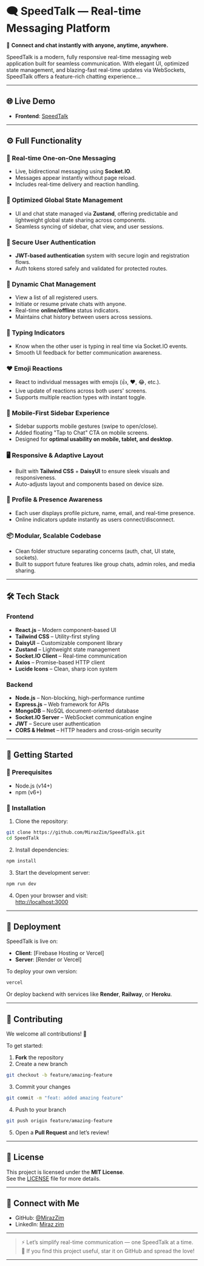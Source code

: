 # 🗨️ SpeedTalk — Real-time Messaging Platform  
🚀 **Connect and chat instantly with anyone, anytime, anywhere.**

SpeedTalk is a modern, fully responsive real-time messaging web application built for seamless communication. With elegant UI, optimized state management, and blazing-fast real-time updates via WebSockets, SpeedTalk offers a feature-rich chatting experience...

---

## 🌐 Live Demo  
- **Frontend**: [SpeedTalk](https://speedtalk.onrender.com)

---

## ⚙️ Full Functionality

### 💬 Real-time One-on-One Messaging
- Live, bidirectional messaging using **Socket.IO**.
- Messages appear instantly without page reload.
- Includes real-time delivery and reaction handling.

### 🧠 Optimized Global State Management
- UI and chat state managed via **Zustand**, offering predictable and lightweight global state sharing across components.
- Seamless syncing of sidebar, chat view, and user sessions.

### 👤 Secure User Authentication
- **JWT-based authentication** system with secure login and registration flows.
- Auth tokens stored safely and validated for protected routes.

### 📒 Dynamic Chat Management
- View a list of all registered users.
- Initiate or resume private chats with anyone.
- Real-time **online/offline** status indicators.
- Maintains chat history between users across sessions.

### 🧠 Typing Indicators
- Know when the other user is typing in real time via Socket.IO events.
- Smooth UI feedback for better communication awareness.

### ❤️ Emoji Reactions
- React to individual messages with emojis (👍, ❤️, 😂, etc.).
- Live update of reactions across both users' screens.
- Supports multiple reaction types with instant toggle.

### 📲 Mobile-First Sidebar Experience
- Sidebar supports mobile gestures (swipe to open/close).
- Added floating "Tap to Chat" CTA on mobile screens.
- Designed for **optimal usability on mobile, tablet, and desktop**.

### 🖥️ Responsive & Adaptive Layout
- Built with **Tailwind CSS** + **DaisyUI** to ensure sleek visuals and responsiveness.
- Auto-adjusts layout and components based on device size.

### 🧾 Profile & Presence Awareness
- Each user displays profile picture, name, email, and real-time presence.
- Online indicators update instantly as users connect/disconnect.

### 📦 Modular, Scalable Codebase
- Clean folder structure separating concerns (auth, chat, UI state, sockets).
- Built to support future features like group chats, admin roles, and media sharing.

---

## 🛠️ Tech Stack

### **Frontend**
- **React.js** – Modern component-based UI
- **Tailwind CSS** – Utility-first styling
- **DaisyUI** – Customizable component library
- **Zustand** – Lightweight state management
- **Socket.IO Client** – Real-time communication
- **Axios** – Promise-based HTTP client
- **Lucide Icons** – Clean, sharp icon system

### **Backend**
- **Node.js** – Non-blocking, high-performance runtime
- **Express.js** – Web framework for APIs
- **MongoDB** – NoSQL document-oriented database
- **Socket.IO Server** – WebSocket communication engine
- **JWT** – Secure user authentication
- **CORS & Helmet** – HTTP headers and cross-origin security

---

## 🚀 Getting Started

### 🔹 Prerequisites
- Node.js (v14+)
- npm (v6+)

### 🔹 Installation

1. Clone the repository:

```bash
git clone https://github.com/MirazZim/SpeedTalk.git
cd SpeedTalk
```

2. Install dependencies:

```bash
npm install
```

3. Start the development server:

```bash
npm run dev
```

4. Open your browser and visit:  
[http://localhost:3000](http://localhost:3000)

---

## 🚀 Deployment

SpeedTalk is live on:

- **Client**: [Firebase Hosting or Vercel]
- **Server**: [Render or Vercel]

To deploy your own version:

```bash
vercel
```

Or deploy backend with services like **Render**, **Railway**, or **Heroku**.

---

## 🤝 Contributing

We welcome all contributions! 🚀

To get started:

1. **Fork** the repository  
2. Create a new branch  
```bash
git checkout -b feature/amazing-feature
```
3. Commit your changes  
```bash
git commit -m "feat: added amazing feature"
```
4. Push to your branch  
```bash
git push origin feature/amazing-feature
```
5. Open a **Pull Request** and let’s review!

---

## 📝 License

This project is licensed under the **MIT License**.  
See the [LICENSE](./LICENSE) file for more details.

---

## 📩 Connect with Me

- GitHub: [@MirazZim](https://github.com/MirazZim)
- LinkedIn: [Miraz zim](https://www.linkedin.com/in/mirazur-rahman-zim-62a973272/)

---

> ⚡️ Let’s simplify real-time communication — one SpeedTalk at a time.  
> 💙 If you find this project useful, star it on GitHub and spread the love!

---

```
